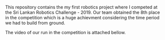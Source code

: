 This repository contains the my first robotics project where I competed at the Sri Lankan Robotics Challenge - 2019. Our team obtained the 8th place in the competition which is a huge achievment considering the time period we had to build from ground.

The video of our run in the competition is attached bellow.
